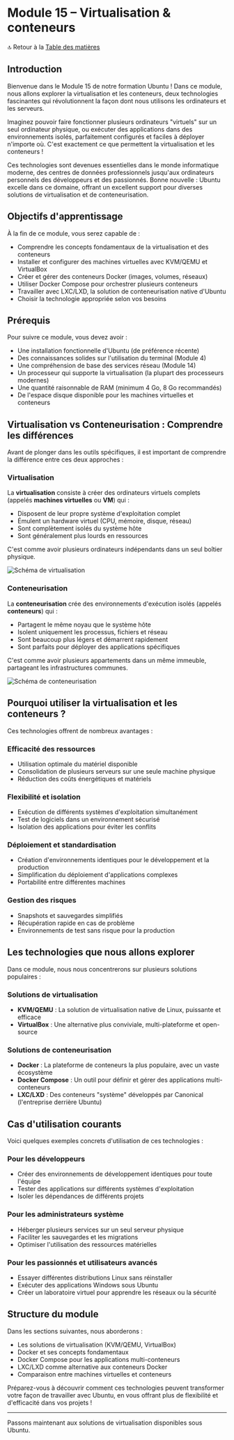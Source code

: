 # Module 15 – Virtualisation & conteneurs

🔝 Retour à la [Table des matières](#table-des-matières)

## Introduction

Bienvenue dans le Module 15 de notre formation Ubuntu ! Dans ce module, nous allons explorer la virtualisation et les conteneurs, deux technologies fascinantes qui révolutionnent la façon dont nous utilisons les ordinateurs et les serveurs.

Imaginez pouvoir faire fonctionner plusieurs ordinateurs "virtuels" sur un seul ordinateur physique, ou exécuter des applications dans des environnements isolés, parfaitement configurés et faciles à déployer n'importe où. C'est exactement ce que permettent la virtualisation et les conteneurs !

Ces technologies sont devenues essentielles dans le monde informatique moderne, des centres de données professionnels jusqu'aux ordinateurs personnels des développeurs et des passionnés. Bonne nouvelle : Ubuntu excelle dans ce domaine, offrant un excellent support pour diverses solutions de virtualisation et de conteneurisation.

## Objectifs d'apprentissage

À la fin de ce module, vous serez capable de :
- Comprendre les concepts fondamentaux de la virtualisation et des conteneurs
- Installer et configurer des machines virtuelles avec KVM/QEMU et VirtualBox
- Créer et gérer des conteneurs Docker (images, volumes, réseaux)
- Utiliser Docker Compose pour orchestrer plusieurs conteneurs
- Travailler avec LXC/LXD, la solution de conteneurisation native d'Ubuntu
- Choisir la technologie appropriée selon vos besoins

## Prérequis

Pour suivre ce module, vous devez avoir :
- Une installation fonctionnelle d'Ubuntu (de préférence récente)
- Des connaissances solides sur l'utilisation du terminal (Module 4)
- Une compréhension de base des services réseau (Module 14)
- Un processeur qui supporte la virtualisation (la plupart des processeurs modernes)
- Une quantité raisonnable de RAM (minimum 4 Go, 8 Go recommandés)
- De l'espace disque disponible pour les machines virtuelles et conteneurs

## Virtualisation vs Conteneurisation : Comprendre les différences

Avant de plonger dans les outils spécifiques, il est important de comprendre la différence entre ces deux approches :

### Virtualisation

La **virtualisation** consiste à créer des ordinateurs virtuels complets (appelés **machines virtuelles** ou **VM**) qui :
- Disposent de leur propre système d'exploitation complet
- Émulent un hardware virtuel (CPU, mémoire, disque, réseau)
- Sont complètement isolés du système hôte
- Sont généralement plus lourds en ressources

C'est comme avoir plusieurs ordinateurs indépendants dans un seul boîtier physique.

![Schéma de virtualisation](https://via.placeholder.com/550x200?text=Schéma+de+virtualisation)

### Conteneurisation

La **conteneurisation** crée des environnements d'exécution isolés (appelés **conteneurs**) qui :
- Partagent le même noyau que le système hôte
- Isolent uniquement les processus, fichiers et réseau
- Sont beaucoup plus légers et démarrent rapidement
- Sont parfaits pour déployer des applications spécifiques

C'est comme avoir plusieurs appartements dans un même immeuble, partageant les infrastructures communes.

![Schéma de conteneurisation](https://via.placeholder.com/550x200?text=Schéma+de+conteneurisation)

## Pourquoi utiliser la virtualisation et les conteneurs ?

Ces technologies offrent de nombreux avantages :

### Efficacité des ressources
- Utilisation optimale du matériel disponible
- Consolidation de plusieurs serveurs sur une seule machine physique
- Réduction des coûts énergétiques et matériels

### Flexibilité et isolation
- Exécution de différents systèmes d'exploitation simultanément
- Test de logiciels dans un environnement sécurisé
- Isolation des applications pour éviter les conflits

### Déploiement et standardisation
- Création d'environnements identiques pour le développement et la production
- Simplification du déploiement d'applications complexes
- Portabilité entre différentes machines

### Gestion des risques
- Snapshots et sauvegardes simplifiés
- Récupération rapide en cas de problème
- Environnements de test sans risque pour la production

## Les technologies que nous allons explorer

Dans ce module, nous nous concentrerons sur plusieurs solutions populaires :

### Solutions de virtualisation
- **KVM/QEMU** : La solution de virtualisation native de Linux, puissante et efficace
- **VirtualBox** : Une alternative plus conviviale, multi-plateforme et open-source

### Solutions de conteneurisation
- **Docker** : La plateforme de conteneurs la plus populaire, avec un vaste écosystème
- **Docker Compose** : Un outil pour définir et gérer des applications multi-conteneurs
- **LXC/LXD** : Des conteneurs "système" développés par Canonical (l'entreprise derrière Ubuntu)

## Cas d'utilisation courants

Voici quelques exemples concrets d'utilisation de ces technologies :

### Pour les développeurs
- Créer des environnements de développement identiques pour toute l'équipe
- Tester des applications sur différents systèmes d'exploitation
- Isoler les dépendances de différents projets

### Pour les administrateurs système
- Héberger plusieurs services sur un seul serveur physique
- Faciliter les sauvegardes et les migrations
- Optimiser l'utilisation des ressources matérielles

### Pour les passionnés et utilisateurs avancés
- Essayer différentes distributions Linux sans réinstaller
- Exécuter des applications Windows sous Ubuntu
- Créer un laboratoire virtuel pour apprendre les réseaux ou la sécurité

## Structure du module

Dans les sections suivantes, nous aborderons :
- Les solutions de virtualisation (KVM/QEMU, VirtualBox)
- Docker et ses concepts fondamentaux
- Docker Compose pour les applications multi-conteneurs
- LXC/LXD comme alternative aux conteneurs Docker
- Comparaison entre machines virtuelles et conteneurs

Préparez-vous à découvrir comment ces technologies peuvent transformer votre façon de travailler avec Ubuntu, en vous offrant plus de flexibilité et d'efficacité dans vos projets !

---

Passons maintenant aux solutions de virtualisation disponibles sous Ubuntu.
